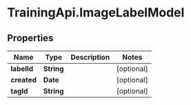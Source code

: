 # TrainingApi.ImageLabelModel

## Properties
Name | Type | Description | Notes
------------ | ------------- | ------------- | -------------
**labelId** | **String** |  | [optional] 
**created** | **Date** |  | [optional] 
**tagId** | **String** |  | [optional] 


